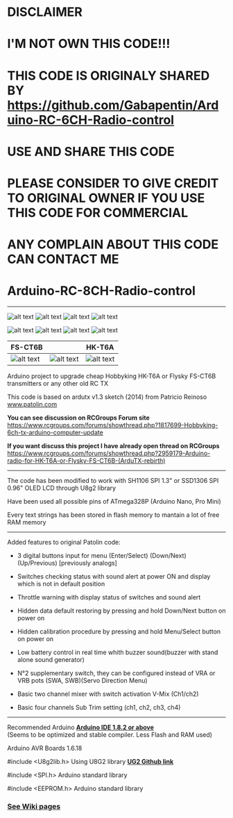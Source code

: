 # DISCLAIMER
# I'M NOT OWN THIS CODE!!!
# THIS CODE IS ORIGINALY SHARED BY https://github.com/Gabapentin/Arduino-RC-6CH-Radio-control
# USE AND SHARE THIS CODE
# PLEASE CONSIDER TO GIVE CREDIT TO ORIGINAL OWNER IF YOU USE THIS CODE FOR COMMERCIAL
# ANY COMPLAIN ABOUT THIS CODE CAN CONTACT ME 

# Arduino-RC-8CH-Radio-control

----------------------------------------------------------------------------------------------------------

![alt text](https://github.com/Gabapentin/Arduino-RC-6CH-Radio-control/blob/master/Docs/Images/Screen_0.png)
![alt text](https://github.com/Gabapentin/Arduino-RC-6CH-Radio-control/blob/master/Docs/Images/Menu.png)
![alt text](https://github.com/Gabapentin/Arduino-RC-6CH-Radio-control/blob/master/Docs/Images/Servo_Direction.png)
![alt text](https://github.com/Gabapentin/Arduino-RC-6CH-Radio-control/blob/master/Docs/Images/Dual_Rates.png)


![alt text](https://github.com/Gabapentin/Arduino-RC-6CH-Radio-control/blob/master/Docs/Images/Model.png)
![alt text](https://github.com/Gabapentin/Arduino-RC-6CH-Radio-control/blob/master/Docs/Images/Sub_Trim.png)
![alt text](https://github.com/Gabapentin/Arduino-RC-6CH-Radio-control/blob/master/Docs/Images/Switch_Warning.png)
![alt text](https://github.com/Gabapentin/Arduino-RC-6CH-Radio-control/blob/master/Docs/Images/Calibration.png)



| FS-CT6B |       | HK-T6A |
| ------- | :---: | ------ |
| ![alt text](https://github.com/Gabapentin/Arduino-RC-6CH-Radio-control/blob/master/Docs/Images/FS_CT6B_160.png) | ![alt text](https://github.com/Gabapentin/Arduino-RC-6CH-Radio-control/blob/master/Docs/Images/RX6CH240.png) | ![alt text](https://github.com/Gabapentin/Arduino-RC-6CH-Radio-control/blob/master/Docs/Images/HK_T6A_160.png) |    


Arduino project to upgrade cheap Hobbyking HK-T6A or Flysky FS-CT6B transmitters or any other old RC TX    

This code is based on ardutx v1.3 sketch (2014) from Patricio Reinoso www.patolin.com    

**You can see discussion on RCGroups Forum site**    
https://www.rcgroups.com/forums/showthread.php?1817699-Hobbyking-6ch-tx-arduino-computer-update


**If you want discuss this project I have already open thread on RCGroups**    
https://www.rcgroups.com/forums/showthread.php?2959179-Arduino-radio-for-HK-T6A-or-Flysky-FS-CT6B-(ArduTX-rebirth) 

----------------------------------------------------------------------------------------------------------

The code has been modified to work with SH1106 SPI 1.3" or SSD1306 SPI 0.96" OLED LCD through U8g2 library

Have been used all possible pins of ATmega328P (Arduino Nano, Pro Mini)

Every text strings has been stored in flash memory to mantain a lot of free RAM memory

----------------------------------------------------------------------------------------------------------

Added features to original Patolin code:

- 3 digital buttons input for menu (Enter/Select) (Down/Next) (Up/Previous) [previously analogs]

- Switches checking status with sound alert at power ON and display which is not in default position 

- Throttle warning with display status of switches and sound alert

- Hidden data default restoring by pressing and hold Down/Next button on power on

- Hidden calibration procedure by pressing and hold Menu/Select button on power on

- Low battery control in real time whith buzzer sound(buzzer with stand alone sound generator)

- N°2 supplementary switch, they can be configured instead of VRA or VRB pots (SWA, SWB)(Servo Direction Menu)

- Basic two channel mixer with switch activation V-Mix (Ch1/ch2)

- Basic four channels Sub Trim setting (ch1, ch2, ch3, ch4)

*************************************************************************************************************

Recommended Arduino **[Arduino IDE 1.8.2 or above](https://www.arduino.cc/en/main/software)**    
(Seems to be optimized and stable compiler. Less Flash and RAM used)

Arduino AVR Boards 1.6.18

#include <U8g2lib.h>               Using U8G2 library **[UG2 Github link](https://github.com/olikraus/U8g2_Arduino)**

#include <SPI.h>                   Arduino standard library

#include <EEPROM.h>                Arduino standard library    

### **[See Wiki pages](https://github.com/Gabapentin/Arduino-RC-6CH-Radio-control/wiki)**
